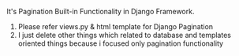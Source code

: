 It's Pagination Built-in Functionality in Django Framework.
1) Please refer views.py & html template for Django Pagination
2) I just delete other things which related to database and templates oriented things because i focused only pagination functionality
